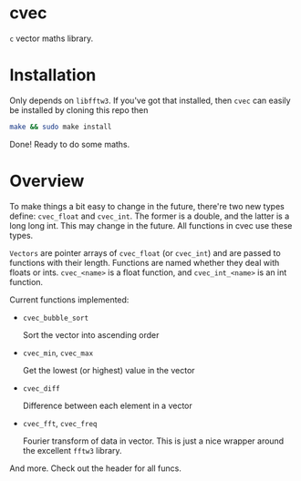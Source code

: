 # cvec

`c` vector maths library.

# Installation

Only depends on `libfftw3`. If you've got that installed, then `cvec` can easily
be installed by cloning this repo then

```bash
make && sudo make install
```

Done! Ready to do some maths.

# Overview

To make things a bit easy to change in the future, there're two new types
define: `cvec_float` and `cvec_int`. The former is a double, and the latter is a
long long int. This may change in the future. All functions in cvec use these
types.

`Vectors` are pointer arrays of `cvec_float` (or `cvec_int`) and are passed to
functions with their length. Functions are named whether they deal with floats
or ints. `cvec_<name>` is a float function, and `cvec_int_<name>` is an int
function.

Current functions implemented:

  - `cvec_bubble_sort`

    Sort the vector into ascending order

  - `cvec_min`, `cvec_max`

    Get the lowest (or highest) value in the vector

  - `cvec_diff`

    Difference between each element in a vector

  - `cvec_fft`, `cvec_freq`

    Fourier transform of data in vector. This is just a nice wrapper around the
    excellent `fftw3` library.

And more. Check out the header for all funcs.

